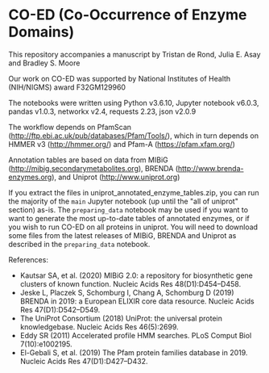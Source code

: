 # CO-ED (Co-Occurrence of Enzyme Domains)

This repository accompanies a manuscript by Tristan de Rond, Julia E. Asay and Bradley S. Moore

Our work on CO-ED was supported by National Institutes of Health (NIH/NIGMS) award F32GM129960 


The notebooks were written using Python v3.6.10, Jupyter notebook v6.0.3, pandas v1.0.3, networkx v2.4, requests 2.23, json v2.0.9

The workflow depends on PfamScan (http://ftp.ebi.ac.uk/pub/databases/Pfam/Tools/), which in turn depends on HMMER v3 (http://hmmer.org/) and Pfam-A (https://pfam.xfam.org/)


Annotation tables are based on data from MIBiG (http://mibig.secondarymetabolites.org), BRENDA (http://www.brenda-enzymes.org), and Uniprot (http://www.uniprot.org)


If you extract the files in uniprot_annotated_enzyme_tables.zip, you can run the majority of the `main` Jupyter notebook (up until the "all of uniprot" section) as-is.
The `preparing_data` notebook may be used if you want to want to generate the most up-to-date tables of annotated enzymes, or if you wish to run CO-ED on all proteins in uniprot. You will need to download some files from the latest releases of MIBiG, BRENDA and Uniprot as described in the `preparing_data` notebook.

References:
- Kautsar SA, et al. (2020) MIBiG 2.0: a repository for biosynthetic gene clusters of known function. Nucleic Acids Res 48(D1):D454–D458.
- Jeske L, Placzek S, Schomburg I, Chang A, Schomburg D (2019) BRENDA in 2019: a European ELIXIR core data resource. Nucleic Acids Res 47(D1):D542–D549.
- The UniProt Consortium (2018) UniProt: the universal protein knowledgebase. Nucleic Acids Res 46(5):2699.
- Eddy SR (2011) Accelerated profile HMM searches. PLoS Comput Biol 7(10):e1002195.
- El-Gebali S, et al. (2019) The Pfam protein families database in 2019. Nucleic Acids Res 47(D1):D427–D432.
